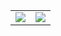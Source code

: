 <table>
  <td>
    <a href="https://github.com/unkn0w7n" target="blank">
      <img src="https://img.shields.io/github/forks/rahuldkjain/github-profile-readme-generator?style=flat-square"/>
    </a>
  </td>
  <td>
    <a href="https://github.com/unkn0w7n" target="blank">
      <img src="https://streak-stats.demolab.com/?user=unkn0w7n"/>
    </a>
  </td>
</table>
<!---
unkn0w7n/unkn0w7n is a ✨ special ✨ repository because its `README.md` (this file) appears on your GitHub profile.
You can click the Preview link to take a look at your changes.
--->
